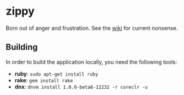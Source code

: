 # zippy

Born out of anger and frustration. See the [wiki](https://github.com/tugberkugurlu/zippy/wiki) for current nonsense.

## Building

In order to build the application locally, you need the following tools:

 - **ruby**: `sudo apt-get install ruby`
 - **rake**: `gem install rake`
 - **dnx**: `dnvm install 1.0.0-beta6-12232 -r coreclr -u`
